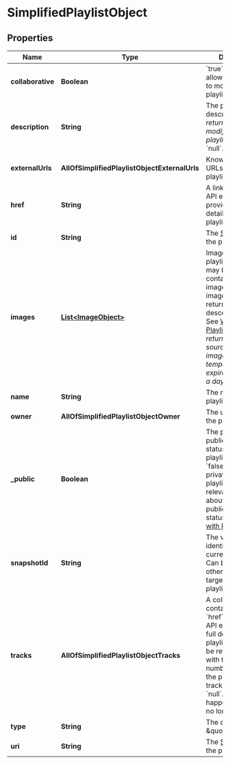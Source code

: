 # SimplifiedPlaylistObject

## Properties
Name | Type | Description | Notes
------------ | ------------- | ------------- | -------------
**collaborative** | **Boolean** | &#x60;true&#x60; if the owner allows other users to modify the playlist.  |  [optional]
**description** | **String** | The playlist description. _Only returned for modified, verified playlists, otherwise_ &#x60;null&#x60;.  |  [optional]
**externalUrls** | **AllOfSimplifiedPlaylistObjectExternalUrls** | Known external URLs for this playlist.  |  [optional]
**href** | **String** | A link to the Web API endpoint providing full details of the playlist.  |  [optional]
**id** | **String** | The [Spotify ID](/documentation/web-api/concepts/spotify-uris-ids) for the playlist.  |  [optional]
**images** | [**List&lt;ImageObject&gt;**](ImageObject.md) | Images for the playlist. The array may be empty or contain up to three images. The images are returned by size in descending order. See [Working with Playlists](/documentation/web-api/concepts/playlists). _**Note**: If returned, the source URL for the image (&#x60;url&#x60;) is temporary and will expire in less than a day._  |  [optional]
**name** | **String** | The name of the playlist.  |  [optional]
**owner** | **AllOfSimplifiedPlaylistObjectOwner** | The user who owns the playlist  |  [optional]
**_public** | **Boolean** | The playlist&#x27;s public/private status: &#x60;true&#x60; the playlist is public, &#x60;false&#x60; the playlist is private, &#x60;null&#x60; the playlist status is not relevant. For more about public/private status, see [Working with Playlists](/documentation/web-api/concepts/playlists)  |  [optional]
**snapshotId** | **String** | The version identifier for the current playlist. Can be supplied in other requests to target a specific playlist version  |  [optional]
**tracks** | **AllOfSimplifiedPlaylistObjectTracks** | A collection containing a link ( &#x60;href&#x60; ) to the Web API endpoint where full details of the playlist&#x27;s tracks can be retrieved, along with the &#x60;total&#x60; number of tracks in the playlist. Note, a track object may be &#x60;null&#x60;. This can happen if a track is no longer available.  |  [optional]
**type** | **String** | The object type: \&quot;playlist\&quot;  |  [optional]
**uri** | **String** | The [Spotify URI](/documentation/web-api/concepts/spotify-uris-ids) for the playlist.  |  [optional]
